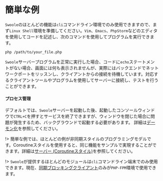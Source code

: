 # 簡単な例

`Swoole`のほとんどの機能は`cli`コマンドライン環境でのみ使用できますので、まず`Linux Shell`環境を準備してください。`Vim`、`Emacs`、`PhpStorm`などのエディタを使用してコードを記述し、次のコマンドを使用してプログラムを実行できます。

```shell
php /path/to/your_file.php
```

`Swoole`サーバープログラムを正常に実行した場合、コードに`echo`ステートメントがない場合、画面には何も表示されませんが、実際にはバックエンドでネットワークポートをリッスンし、クライアントからの接続を待機しています。対応するクライアントツールやプログラムを使用してサーバーに接続し、テストを行うことができます。

#### プロセス管理

デフォルトでは、`Swoole`サーバーを起動した後、起動したコンソールウィンドウで`CTRL+C`を押すとサービスを終了できますが、ウィンドウを閉じた場合に問題が発生するため、バックグラウンドで起動する必要があります。 詳細は[デーモン化](/server/setting?id=daemonize)を参照してください。

!> 簡単な例では、ほとんどの例が非同期スタイルのプログラミングモデルです。Coroutineスタイルを使用すると、同じ機能をサンプルで実現することができます。詳細は[サーバー (Coroutineスタイル)](coroutine/server.md)を参照してください。

!> `Swoole`が提供するほとんどのモジュールは`cli`コマンドライン端末でのみ使用できます。現在、[同期ブロッキングクライアント](/client)のみが`PHP-FPM`環境で使用できます。
